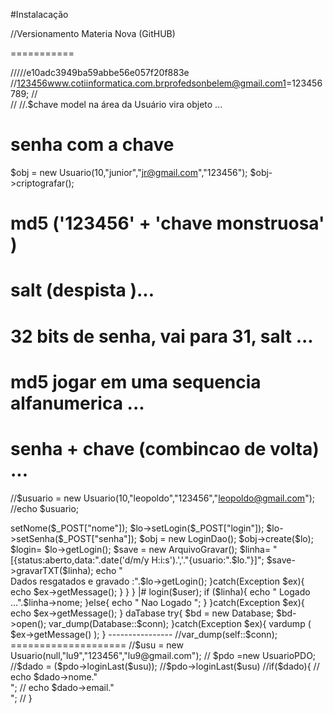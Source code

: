 #Instalacação 










//Versionamento Materia Nova (GitHUB) 







===========

/////e10adc3949ba59abbe56e057f20f883e
        //123456www.cotiinformatica.com.brprofedsonbelem@gmail.com1=123456789;
//     
//  //.$chave
model na área da Usuário vira objeto ...
# senha com a chave

$obj = new Usuario(10,"junior","jr@gmail.com","123456");
$obj->criptografar();

# md5 ('123456' + 'chave monstruosa' )
# salt (despista )...
# 32 bits de senha, vai para 31, salt ...
# md5 jogar em uma sequencia alfanumerica ...
# senha + chave (combincao de volta) ...




//$usuario = new Usuario(10,"leopoldo","123456","leopoldo@gmail.com");
//echo $usuario;

<?php

error_reporting(E_ALL);
error_reporting(E_ERROR | E_WARNING | E_PARSE);
ini_set('display_errors',1);

include_once('../Model/Usuario.php');
include_once('../Persistence/PDO.php');
include_once('../Persistence/UsuarioDao.php');
include_once('../IO/ArquivoGravar.php');

 if ($_SERVER["REQUEST_METHOD"]=='POST'){

    if ($_REQUEST["acao"]=="registrar"){
 
try {
    $lo= new Usuario();
    $lo->setNome($_POST["nome"]);
    $lo->setLogin($_POST["login"]);
    $lo->setSenha($_POST["senha"]);

         
    $obj = new LoginDao();
    $obj->create($lo);

    $login= $lo->getLogin();
    $save = new ArquivoGravar();

    $linha= "[{status:aberto,data:".date('d/m/y H:i:s').','."{usuario:".$lo."}]";
    $save->gravarTXT($linha);

    echo "<br/>Dados resgatados e gravado :".$lo->getLogin();


}catch(Exception $ex){
  echo $ex->getMessage();
}



 }
   }
 
 


|#

<?php
error_reporting(E_ALL);
error_reporting(E_ERROR | E_WARNING | E_PARSE);
ini_set('display_errors', 1);


include_once  'Database.php';
include_once  '../Model/User.php';

class UserPDO extends Database{

   protected $table;
 
   
     

           
    
}

//OO Na Patica... pecas de encaixe...
//Bcrypt
//Captcha
//Session
//Storage
//Filter Sanitizer Vd em JS
//Serializable
//email e sms
//manytoOne
//Compra (... projeto ...)

  try{
   $pdo  = new UserPDO;

  $user = new User(0,'ewerton','ewerton oliveira','ewerton@gmail.com',0,'123456');


 $linha = $pdo->login($user);

  if ($linha){
      echo " Logado ...".$linha->nome;
  }else{
       echo " Nao Logado ";
  }


  }catch(Exception $ex){
      echo $ex->getMessage();
  }



daTabase

try{

$bd = new Database;
$bd->open();
var_dump(Database::$conn);
}catch(Exception $ex){
    vardump ( $ex->getMessage() );
}

----------------

//var_dump(self::$conn); 



====================



 //$usu = new Usuario(null,"lu9","123456","lu9@gmail.com");
 // $pdo =new UsuarioPDO;
 //$dado =  ($pdo->loginLast($usu));
 //$pdo->loginLast($usu)


//if($dado){
 //  echo $dado->nome."<br/>";
//   echo $dado->email."<br/>";
// }